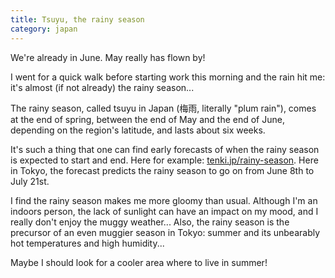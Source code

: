 ```yaml
---
title: Tsuyu, the rainy season
category: japan
---
```


We're already in June. May really has flown by!

I went for a quick walk before starting work this morning and the rain hit me: it's almost (if not already) the rainy season...

The rainy season, called tsuyu in Japan (梅雨, literally "plum rain"), comes at the end of spring, between the end of May and the end of June, depending on the region's latitude, and lasts about six weeks.

It's such a thing that one can find early forecasts of when the rainy season is expected to start and end. Here for example: [tenki.jp/rainy-season](https://tenki.jp/rainy-season/). Here in Tokyo, the forecast predicts the rainy season to go on from June 8th to July 21st.

I find the rainy season makes me more gloomy than usual. Although I'm an indoors person, the lack of sunlight can have an impact on my mood, and I really don't enjoy the muggy weather... Also, the rainy season is the precursor of an even muggier season in Tokyo: summer and its unbearably hot temperatures and high humidity...

Maybe I should look for a cooler area where to live in summer!

